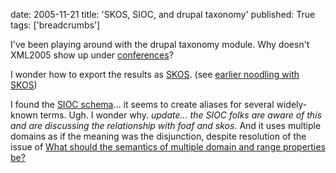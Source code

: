 date: 2005-11-21
title: 'SKOS, SIOC, and drupal taxonomy'
published: True
tags: ['breadcrumbs']

I've been playing around with the drupal taxonomy module. Why doesn't XML2005 show up under <a href="http://dig.csail.mit.edu/breadcrumbs/taxonomy/term/7">conferences</a>?

I wonder how to export the results as <a href="http://www.w3.org/2004/02/skos/">SKOS</a>.
(see <a href="http://lists.w3.org/Archives/Public/public-esw-thes/2005Jun/0007.html">earlier noodling with SKOS</a>)

I found the <a href="http://rdfs.org/sioc/ns#">SIOC schema</a>... it seems to create aliases for several widely-known terms. Ugh. I wonder why. <em>update... the SIOC folks are aware of this and are discussing the relationship with foaf and skos.</em> And it uses multiple domains as if the meaning was the disjunction, despite resolution of the issue of <a href="http://www.w3.org/2000/03/rdf-tracking/#rdfs-domain-and-range">What should the semantics of multiple domain and range properties be?</a>
